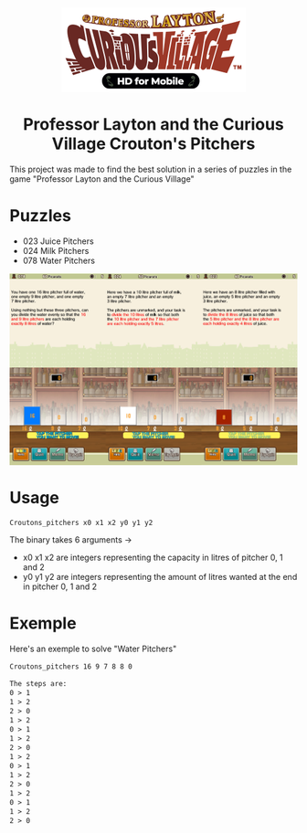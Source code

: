<p align="center">
  <img align="center" src="assets/professor-layton-curious-village.png" />
</p>

<h1 align="center">
  Professor Layton and the Curious Village
  Crouton's Pitchers
</h1>

This project was made to find the best solution in a series of puzzles in the game "Professor Layton and the Curious Village"

# Puzzles

- 023 Juice Pitchers
- 024 Milk Pitchers
- 078 Water Pitchers

<p align="center">
  <img align="center" src="assets/IMG-4067.PNG" />
</p>

# Usage

```
Croutons_pitchers x0 x1 x2 y0 y1 y2
```

The binary takes 6 arguments ->

- x0 x1 x2 are integers representing the capacity in litres of pitcher 0, 1 and 2
- y0 y1 y2 are integers representing the amount of litres wanted at the end in pitcher 0, 1 and 2


# Exemple

Here's an exemple to solve "Water Pitchers"
```
Croutons_pitchers 16 9 7 8 8 0
```

```
The steps are:
0 > 1
1 > 2
2 > 0
1 > 2
0 > 1
1 > 2
2 > 0
1 > 2
0 > 1
1 > 2
2 > 0
1 > 2
0 > 1
1 > 2
2 > 0
```